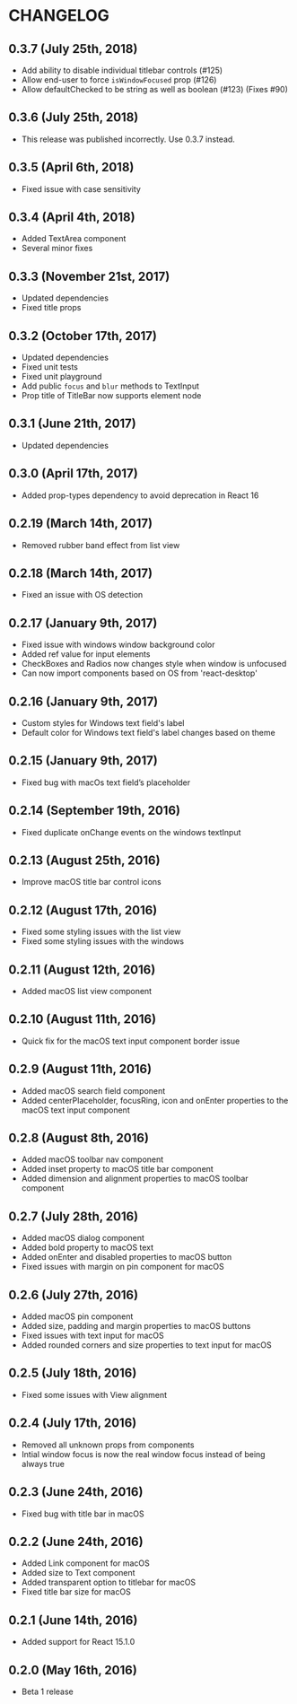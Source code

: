 # CHANGELOG

## 0.3.7 (July 25th, 2018)

- Add ability to disable individual titlebar controls (#125)
- Allow end-user to force `isWindowFocused` prop (#126)
- Allow defaultChecked to be string as well as boolean (#123) (Fixes #90)

## 0.3.6 (July 25th, 2018)

- This release was published incorrectly. Use 0.3.7 instead.

## 0.3.5 (April 6th, 2018)

- Fixed issue with case sensitivity

## 0.3.4 (April 4th, 2018)

- Added TextArea component
- Several minor fixes

## 0.3.3 (November 21st, 2017)

- Updated dependencies
- Fixed title props

## 0.3.2 (October 17th, 2017)

- Updated dependencies
- Fixed unit tests
- Fixed unit playground
- Add public `focus` and `blur` methods to TextInput
- Prop title of TitleBar now supports element node

## 0.3.1 (June 21th, 2017)

- Updated dependencies

## 0.3.0 (April 17th, 2017)

- Added prop-types dependency to avoid deprecation in React 16

## 0.2.19 (March 14th, 2017)

- Removed rubber band effect from list view

## 0.2.18 (March 14th, 2017)

- Fixed an issue with OS detection

## 0.2.17 (January 9th, 2017)

- Fixed issue with windows window background color
- Added ref value for input elements
- CheckBoxes and Radios now changes style when window is unfocused
- Can now import components based on OS from 'react-desktop'

## 0.2.16 (January 9th, 2017)

- Custom styles for Windows text field's label
- Default color for Windows text field's label changes based on theme

## 0.2.15 (January 9th, 2017)

- Fixed bug with macOs text field’s placeholder

## 0.2.14 (September 19th, 2016)

- Fixed duplicate onChange events on the windows textInput

## 0.2.13 (August 25th, 2016)

- Improve macOS title bar control icons

## 0.2.12 (August 17th, 2016)

- Fixed some styling issues with the list view
- Fixed some styling issues with the windows

## 0.2.11 (August 12th, 2016)

- Added macOS list view component

## 0.2.10 (August 11th, 2016)

- Quick fix for the macOS text input component border issue

## 0.2.9 (August 11th, 2016)

- Added macOS search field component
- Added centerPlaceholder, focusRing, icon and onEnter properties to the macOS text input component

## 0.2.8 (August 8th, 2016)

- Added macOS toolbar nav component
- Added inset property to macOS title bar component
- Added dimension and alignment properties to macOS toolbar component

## 0.2.7 (July 28th, 2016)

- Added macOS dialog component
- Added bold property to macOS text
- Added onEnter and disabled properties to macOS button
- Fixed issues with margin on pin component for macOS

## 0.2.6 (July 27th, 2016)

- Added macOS pin component
- Added size, padding and margin properties to macOS buttons
- Fixed issues with text input for macOS
- Added rounded corners and size properties to text input for macOS

## 0.2.5 (July 18th, 2016)

- Fixed some issues with View alignment

## 0.2.4 (July 17th, 2016)

- Removed all unknown props from components
- Intial window focus is now the real window focus instead of being always true

## 0.2.3 (June 24th, 2016)

- Fixed bug with title bar in macOS

## 0.2.2 (June 24th, 2016)

- Added Link component for macOS
- Added size to Text component
- Added transparent option to titlebar for macOS
- Fixed title bar size for macOS

## 0.2.1 (June 14th, 2016)

- Added support for React 15.1.0

## 0.2.0 (May 16th, 2016)

- Beta 1 release
